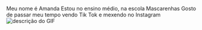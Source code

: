Meu nome é Amanda
Estou no ensino médio, na escola Mascarenhas
Gosto de passar meu tempo vendo Tik Tok e mexendo no Instagram
![descrição do GIF](https://media0.giphy.com/media/OfXKySrn0Ej4s/giphy.gif)
